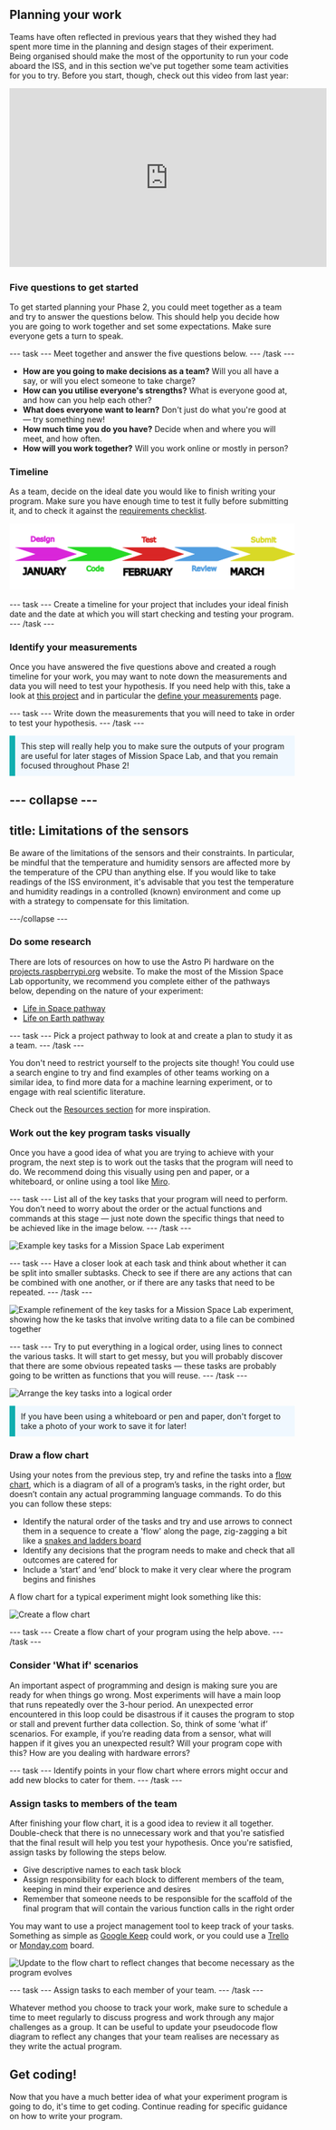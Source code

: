 ## Planning your work

Teams have often reflected in previous years that they wished they had spent more time in the planning and design stages of their experiment. Being organised should make the most of the opportunity to run your code aboard the ISS, and in this section we've put together some team activities for you to try. Before you start, though, check out this video from last year:

<iframe width="560" height="315" src="https://www.youtube.com/embed/owcZeUnSixM" frameborder="0" allow="accelerometer; autoplay; encrypted-media; gyroscope; picture-in-picture" allowfullscreen></iframe>


### Five questions to get started

To get started planning your Phase 2, you could meet together as a team and try to answer the questions below. This should help you decide how you are going to work together and set some expectations. Make sure everyone gets a turn to speak.

--- task ---
Meet together and answer the five questions below.
--- /task ---

- **How are you going to make decisions as a team?** Will you all have a say, or will you elect someone to take charge?
- **How can you utilise everyone's strengths?** What is everyone good at, and how can you help each other?
- **What does everyone want to learn?** Don't just do what you're good at — try something new!
- **How much time you do you have?** Decide when and where you will meet, and how often.
- **How will you work together?** Will you work online or mostly in person?

### Timeline

As a team, decide on the ideal date you would like to finish writing your program. Make sure you have enough time to test it fully before submitting it, and to check it against the [requirements checklist](https://astro-pi.org/mission-space-lab/guidelines/program-checklist).

![An example timeline](images/timeline.png)

--- task ---
Create a timeline for your project that includes your ideal finish date and the date at which you will start checking and testing your program.
--- /task ---

### Identify your measurements

Once you have answered the five questions above and created a rough timeline for your work, you may want to note down the measurements and data you will need to test your hypothesis. If you need help with this, take a look at [this project](https://projects.raspberrypi.org/en/projects/experiment-design) and in particular the [define your measurements](https://projects.raspberrypi.org/en/projects/experiment-design/2) page. 

--- task ---
Write down the measurements that you will need to take in order to test your hypothesis.
--- /task ---

<p style="border-left: solid; border-width:10px; border-color: #0faeb0; background-color: aliceblue; padding: 10px;">
This step will really help you to make sure the outputs of your program are useful for later stages of Mission Space Lab, and that you remain focused throughout Phase 2!
</p>

--- collapse ---
---
title: Limitations of the sensors
---

Be aware of the limitations of the sensors and their constraints. In particular, be mindful that the temperature and humidity sensors are affected more by the temperature of the CPU than anything else. If you would like to take readings of the ISS environment, it's advisable that you test the temperature and humidity readings in a controlled (known) environment and come up with a strategy to compensate for this limitation.

---/collapse ---

### Do some research

There are lots of resources on how to use the Astro Pi hardware on the [projects.raspberrypi.org](https://projects.raspberrypi.org) website. To make the most of the Mission Space Lab opportunity, we recommend you complete either of the pathways below, depending on the nature of your experiment:

- [Life in Space pathway](https://projects.raspberrypi.org/en/pathways/life-in-space)
- [Life on Earth pathway](https://projects.raspberrypi.org/en/pathways/life-on-earth)

--- task ---
Pick a project pathway to look at and create a plan to study it as a team.
--- /task ---

You don't need to restrict yourself to the projects site though! You could use a search engine to try and find examples of other teams working on a similar idea, to find more data for a machine learning experiment, or to engage with real scientific literature.

Check out the [Resources section](11) for more inspiration.

### Work out the key program tasks visually
Once you have a good idea of what you are trying to achieve with your program, the next step is to work out the tasks that the program will need to do. We recommend doing this visually using pen and paper, or a whiteboard, or online using a tool like [Miro](https://miro.com).

--- task ---
List all of the key tasks that your program will need to perform. You don’t need to worry about the order or the actual functions and commands at this stage — just note down the specific things that need to be achieved like in the image below.
--- /task ---

![Example key tasks for a Mission Space Lab experiment](images/Astro_Pi_Educator_Focus_Graphics_V6a.png)

--- task ---
Have a closer look at each task and think about whether it can be split into smaller subtasks. Check to see if there are any actions that can be combined with one another, or if there are any tasks that need to be repeated.
--- /task ---

![Example refinement of the key tasks for a Mission Space Lab experiment, showing how the ke tasks that involve writing data to a file can be combined together](images/Astro_Pi_Educator_Focus_Graphics_V6b.png)

--- task ---
Try to put everything in a logical order, using lines to connect the various tasks. It will start to get messy, but you will probably discover that there are some obvious repeated tasks — these tasks are probably going to be written as functions that you will reuse.
--- /task ---

![Arrange the key tasks into a logical order](images/Astro_Pi_Educator_Focus_Graphics_V6c.png)

<p style="border-left: solid; border-width:10px; border-color: #0faeb0; background-color: aliceblue; padding: 10px;">
If you have been using a whiteboard or pen and paper, don't forget to take a photo of your work to save it for later!
</p>

### Draw a flow chart

Using your notes from the previous step, try and refine the tasks into a [flow chart](https://simple.wikipedia.org/wiki/Flow_chart), which is a diagram of all of a program’s tasks, in the right order, but doesn’t contain any actual programming language commands. To do this you can follow these steps:

- Identify the natural order of the tasks and try and use arrows to connect them in a sequence to create a 'flow' along the page, zig-zagging a bit like a [snakes and ladders board](https://upload.wikimedia.org/wikipedia/en/b/ba/Cnl03.jpg)
- Identify any decisions that the program needs to make and check that all outcomes are catered for
- Include a ‘start’ and ‘end’ block to make it very clear where the program begins and finishes

A flow chart for a typical experiment might look something like this:

![Create a flow chart](images/Astro_Pi_Educator_Focus_Graphics_V6d.png)

--- task ---
Create a flow chart of your program using the help above.
--- /task ---

### Consider 'What if' scenarios

An important aspect of programming and design is making sure you are ready for when things go wrong. Most experiments will have a main loop that runs repeatedly over the 3-hour period. An unexpected error encountered in this loop could be disastrous if it causes the program to stop or stall and prevent further data collection. So, think of some ‘what if’ scenarios. For example, if you’re reading data from a sensor, what will happen if it gives you an unexpected result? Will your program cope with this? How are you dealing with hardware errors? 

--- task ---
Identify points in your flow chart where errors might occur and add new blocks to cater for them.
--- /task ---

### Assign tasks to members of the team

After finishing your flow chart, it is a good idea to review it all together. Double-check that there is no unnecessary work and that you're satisfied that the final result will help you test your hypothesis. Once you're satisfied, assign tasks by following the steps below.

+ Give descriptive names to each task block
+ Assign responsibility for each block to different members of the team, keeping in mind their experience and desires
+ Remember that someone needs to be responsible for the scaffold of the final program that will contain the various function calls in the right order

You may want to use a project management tool to keep track of your tasks. Something as simple as [Google Keep](https://www.google.com/keep/) could work, or you could use a [Trello](https://www.trello.com) or [Monday.com](https://www.monday.com) board. 

![Update to the flow chart to reflect changes that become necessary as the program evolves](images/Astro_Pi_Educator_Focus_Graphics_V6e.png)

--- task ---
Assign tasks to each member of your team.
--- /task ---

Whatever method you choose to track your work, make sure to schedule a time to meet regularly to discuss progress and work through any major challenges as a group. It can be useful to update your pseudocode flow diagram to reflect any changes that your team realises are necessary as they write the actual program.

## Get coding!

Now that you have a much better idea of what your experiment program is going to do, it's time to get coding. Continue reading for specific guidance on how to write your program.

